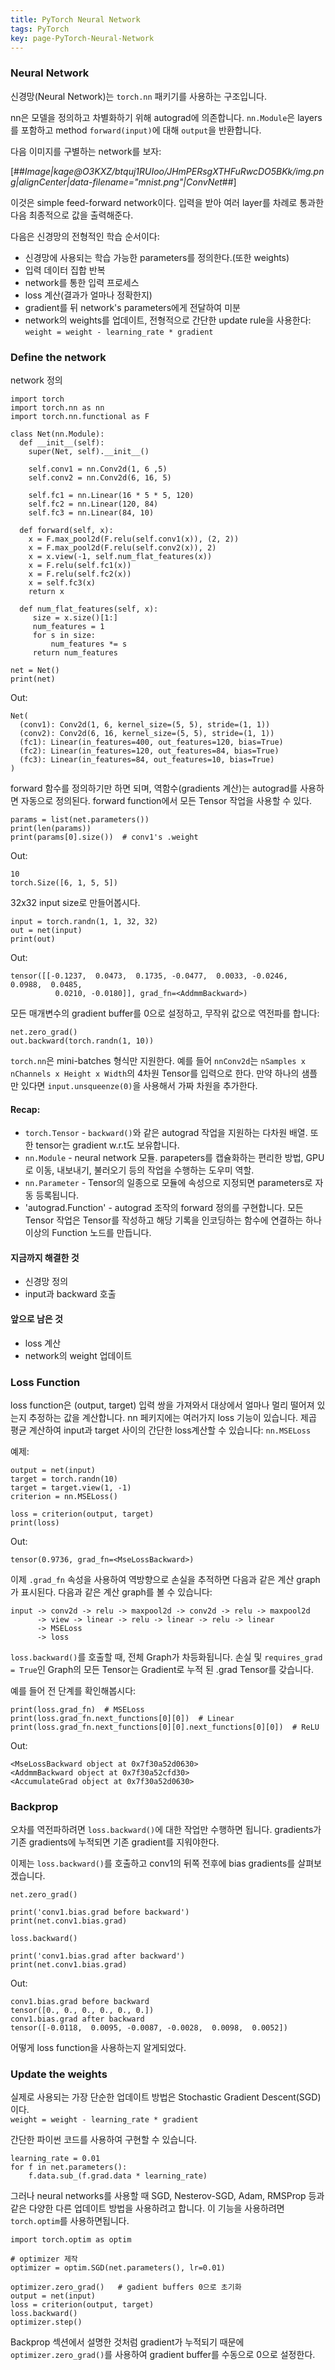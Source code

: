 ```yaml
---
title: PyTorch Neural Network
tags: PyTorch
key: page-PyTorch-Neural-Network
---
```


### Neural Network
신경망(Neural Network)는 `torch.nn` 패키기를 사용하는 구조입니다.

nn은 모델을 정의하고 차별화하기 위해 autograd에 의존합니다. `nn.Module`은 layers를 포함하고 method `forward(input)`에 대해 `output`을 반환합니다.

다음 이미지를 구별하는 network를 보자:

[##_Image|kage@O3KXZ/btquj1RUIoo/JHmPERsgXTHFuRwcDO5BKk/img.png|alignCenter|data-filename="mnist.png"|ConvNet_##]

이것은 simple feed-forward network이다. 입력을 받아 여러 layer를 차례로 통과한 다음 최종적으로 값을 출력해준다.

다음은 신경망의 전형적인 학습 순서이다:

- 신경망에 사용되는 학습 가능한 parameters를 정의한다.(또한 weights)
- 입력 데이터 집합 반복
- network를 통한 입력 프로세스
- loss 계산(결과가 얼마나 정확한지)
- gradient를 뒤 network's parameters에게 전달하여 미분
- network의 weights를 업데이트, 전형적으로 간단한 update rule을 사용한다: `weight = weight - learning_rate * gradient`

### Define the network
network 정의

```
import torch
import torch.nn as nn
import torch.nn.functional as F

class Net(nn.Module):
  def __init__(self):
    super(Net, self).__init__()

    self.conv1 = nn.Conv2d(1, 6 ,5)
    self.conv2 = nn.Conv2d(6, 16, 5)

    self.fc1 = nn.Linear(16 * 5 * 5, 120)
    self.fc2 = nn.Linear(120, 84)
    self.fc3 = nn.Linear(84, 10)

  def forward(self, x):
    x = F.max_pool2d(F.relu(self.conv1(x)), (2, 2))
    x = F.max_pool2d(F.relu(self.conv2(x)), 2)
    x = x.view(-1, self.num_flat_features(x))
    x = F.relu(self.fc1(x))
    x = F.relu(self.fc2(x))
    x = self.fc3(x)
    return x

  def num_flat_features(self, x):
     size = x.size()[1:]
     num_features = 1
     for s in size:
         num_features *= s
     return num_features

net = Net()
print(net)
```

Out:

```
Net(
  (conv1): Conv2d(1, 6, kernel_size=(5, 5), stride=(1, 1))
  (conv2): Conv2d(6, 16, kernel_size=(5, 5), stride=(1, 1))
  (fc1): Linear(in_features=400, out_features=120, bias=True)
  (fc2): Linear(in_features=120, out_features=84, bias=True)
  (fc3): Linear(in_features=84, out_features=10, bias=True)
)
```

forward 함수를 정의하기만 하면 되며, 역함수(gradients 계산)는 autograd를 사용하면 자동으로 정의된다. forward function에서 모든 Tensor 작업을 사용할 수 있다.

```
params = list(net.parameters())
print(len(params))
print(params[0].size())  # conv1's .weight
```

Out:

```
10
torch.Size([6, 1, 5, 5])
```

32x32 input size로 만들어봅시다.

```
input = torch.randn(1, 1, 32, 32)
out = net(input)
print(out)
```

Out:

```
tensor([[-0.1237,  0.0473,  0.1735, -0.0477,  0.0033, -0.0246,  0.0988,  0.0485,
          0.0210, -0.0180]], grad_fn=<AddmmBackward>)
```

모든 매개변수의 gradient buffer를 0으로 설정하고, 무작위 값으로 역전파를 합니다:

```
net.zero_grad()
out.backward(torch.randn(1, 10))
```

`torch.nn`은 mini-batches 형식만 지원한다. 예를 들어 `nnConv2d`는 `nSamples x nChannels x Height x Width`의 4차원 Tensor를 입력으로 한다. 만약 하나의 샘플만 있다면 `input.unsqueenze(0)`을 사용해서 가짜 차원을 추가한다.

#### Recap:

-   `torch.Tensor` - `backward()`와 같은 autograd 작업을 지원하는 다차원 배열. 또한 tensor는 gradient w.r.t도 보유합니다.
-   `nn.Module` - neural network 모듈. parapeters를 캡슐화하는 편리한 방법, GPU로 이동, 내보내기, 불러오기 등의 작업을 수행하는 도우미 역할.
-   `nn.Parameter` - Tensor의 일종으로 모듈에 속성으로 지정되면 parameters로 자동 등록됩니다.
-   'autograd.Function' - autograd 조작의 forward 정의를 구현합니다. 모든 Tensor 작업은 Tensor를 작성하고 해당 기록을 인코딩하는 함수에 연결하는 하나 이상의 Function 노드를 만듭니다.

#### 지금까지 해결한 것

-   신경망 정의
-   input과 backward 호출

#### 앞으로 남은 것

-   loss 계산
-   network의 weight 업데이트

### Loss Function

loss function은 (output, target) 입력 쌍을 가져와서 대상에서 얼마나 멀리 떨어져 있는지 추정하는 값을 계산합니다. nn 페키지에는 여러가지 loss 기능이 있습니다. 제곱 평균 계산하여 input과 target 사이의 간단한 loss계산할 수 있습니다: `nn.MSELoss`

예제:

```
output = net(input)
target = torch.randn(10)
target = target.view(1, -1)
criterion = nn.MSELoss()

loss = criterion(output, target)
print(loss)
```

Out:

```
tensor(0.9736, grad_fn=<MseLossBackward>)
```

이제 `.grad_fn` 속성을 사용하여 역방향으로 손실을 추적하면 다음과 같은 계산 graph가 표시된다. 다음과 같은 계산 graph를 볼 수 있습니다:

```
input -> conv2d -> relu -> maxpool2d -> conv2d -> relu -> maxpool2d
      -> view -> linear -> relu -> linear -> relu -> linear
      -> MSELoss
      -> loss
```

`loss.backward()`를 호출할 때, 전체 Graph가 차등화됩니다. 손실 및 `requires_grad = True`인 Graph의 모든 Tensor는 Gradient로 누적 된 .grad Tensor를 갖습니다.

예를 들어 전 단계를 확인해봅시다:

```
print(loss.grad_fn)  # MSELoss
print(loss.grad_fn.next_functions[0][0])  # Linear
print(loss.grad_fn.next_functions[0][0].next_functions[0][0])  # ReLU
```

Out:

```
<MseLossBackward object at 0x7f30a52d0630>
<AddmmBackward object at 0x7f30a52cfd30>
<AccumulateGrad object at 0x7f30a52d0630>
```

### Backprop

오차를 역전파하려면 `loss.backward()`에 대한 작업만 수행하면 됩니다. gradients가 기존 gradients에 누적되면 기존 gradient를 지워야한다.

이제는 `loss.backward()`를 호출하고 conv1의 뒤쪽 전후에 bias gradients를 살펴보겠습니다.

```
net.zero_grad()

print('conv1.bias.grad before backward')
print(net.conv1.bias.grad)

loss.backward()

print('conv1.bias.grad after backward')
print(net.conv1.bias.grad)
```

Out:

```
conv1.bias.grad before backward
tensor([0., 0., 0., 0., 0., 0.])
conv1.bias.grad after backward
tensor([-0.0118,  0.0095, -0.0087, -0.0028,  0.0098,  0.0052])
```

어떻게 loss function을 사용하는지 알게되었다.

### Update the weights

실제로 사용되는 가장 단순한 업데이트 방법은 Stochastic Gradient Descent(SGD)이다.  
`weight = weight - learning_rate * gradient`

간단한 파이썬 코드를 사용하여 구현할 수 있습니다.

```
learning_rate = 0.01
for f in net.parameters():
    f.data.sub_(f.grad.data * learning_rate)
```

그러나 neural networks를 사용할 때 SGD, Nesterov-SGD, Adam, RMSProp 등과 같은 다양한 다른 업데이트 방법을 사용하려고 합니다. 이 기능을 사용하려면 `torch.optim`를 사용하면됩니다.

```
import torch.optim as optim

# optimizer 제작
optimizer = optim.SGD(net.parameters(), lr=0.01)

optimizer.zero_grad()   # gadient buffers 0으로 초기화
output = net(input)
loss = criterion(output, target)
loss.backward()
optimizer.step()
```

Backprop 섹션에서 설명한 것처럼 gradient가 누적되기 때문에 `optimizer.zero_grad()`를 사용하여 gradient buffer를 수동으로 0으로 설정한다.